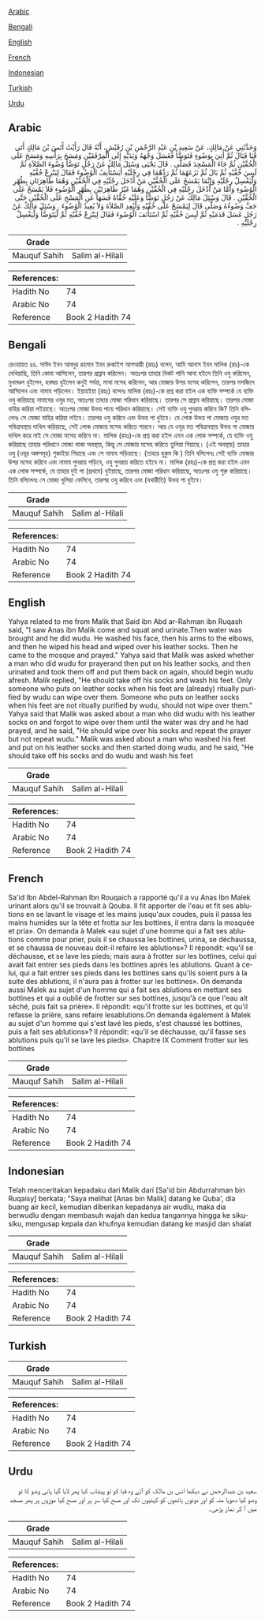 [Arabic](#arabic)

[Bengali](#bengali)

[English](#english)

[French](#french)

[Indonesian](#indonesian)

[Turkish](#turkish)

[Urdu](#urdu)

## Arabic


<div dir="rtl" lang="ar" style={{fontSize:'larger',backgroundColor:'#f8f9fa',padding:20}}>
وَحَدَّثَنِي عَنْ مَالِكٍ، عَنْ سَعِيدِ بْنِ عَبْدِ الرَّحْمَنِ بْنِ رُقَيْشٍ، أَنَّهُ قَالَ رَأَيْتُ أَنَسَ بْنَ مَالِكٍ أَتَى قُبَا فَبَالَ ثُمَّ أُتِيَ بِوَضُوءٍ فَتَوَضَّأَ فَغَسَلَ وَجْهَهُ وَيَدَيْهِ إِلَى الْمِرْفَقَيْنِ وَمَسَحَ بِرَأْسِهِ وَمَسَحَ عَلَى الْخُفَّيْنِ ثُمَّ جَاءَ الْمَسْجِدَ فَصَلَّى ‏.‏ قَالَ يَحْيَى وَسُئِلَ مَالِكٌ عَنْ رَجُلٍ تَوَضَّأَ وُضُوءَ الصَّلاَةِ ثُمَّ لَبِسَ خُفَّيْهِ ثُمَّ بَالَ ثُمَّ نَزَعَهُمَا ثُمَّ رَدَّهُمَا فِي رِجْلَيْهِ أَيَسْتَأْنِفُ الْوُضُوءَ فَقَالَ لِيَنْزِعْ خُفَّيْهِ وَلْيَغْسِلْ رِجْلَيْهِ وَإِنَّمَا يَمْسَحُ عَلَى الْخُفَّيْنِ مَنْ أَدْخَلَ رِجْلَيْهِ فِي الْخُفَّيْنِ وَهُمَا طَاهِرَتَانِ بِطُهْرِ الْوُضُوءِ وَأَمَّا مَنْ أَدْخَلَ رِجْلَيْهِ فِي الْخُفَّيْنِ وَهُمَا غَيْرُ طَاهِرَتَيْنِ بِطُهْرِ الْوُضُوءِ فَلاَ يَمْسَحْ عَلَى الْخُفَّيْنِ ‏.‏ قَالَ وَسُئِلَ مَالِكٌ عَنْ رَجُلٍ تَوَضَّأَ وَعَلَيْهِ خُفَّاهُ فَسَهَا عَنِ الْمَسْحِ عَلَى الْخُفَّيْنِ حَتَّى جَفَّ وَضُوءُهُ وَصَلَّى قَالَ لِيَمْسَحْ عَلَى خُفَّيْهِ وَلْيُعِدِ الصَّلاَةَ وَلاَ يُعِيدُ الْوُضُوءَ ‏.‏ وَسُئِلَ مَالِكٌ عَنْ رَجُلٍ غَسَلَ قَدَمَيْهِ ثُمَّ لَبِسَ خُفَّيْهِ ثُمَّ اسْتَأْنَفَ الْوُضُوءَ فَقَالَ لِيَنْزِعْ خُفَّيْهِ ثُمَّ لْيَتَوَضَّأْ وَلْيَغْسِلْ رِجْلَيْهِ ‏.‏
</div>
<div style={{backgroundColor:'#f8f9fa',padding:20, marginBottom: 10}}><table> <thead> <tr> <th>Grade</th> <th></th> </tr> </thead> <tbody> <tr><td>Mauquf Sahih</td><td>Salim al-Hilali</td></tr></tbody></table><table> <thead> <tr> <th>References:</th> <th></th> </tr> </thead> <tbody><tr><td>Hadith No</td><td>74</td></tr><tr><td>Arabic No</td><td>74</td></tr><tr><td>Reference</td><td>Book 2 Hadith 74</td></tr></tbody></table></div>

## Bengali


<div dir="ltr" lang="bn" style={{fontSize:'larger',backgroundColor:'#f8f9fa',padding:20}}>
রেওয়ায়ত ৪৪. সাঈদ ইবন আবদুর রহমান ইবন রুকাইশ আশআরী (রহঃ) বলেন, আমি আনাস ইবন মালিক (রাঃ)-কে দেখিয়াছি, তিনি কোবা আসিলেন, তারপর প্রস্রাব করিলেন। অতঃপর তাহার নিকট পানি আনা হইলে তিনি ওযু করিলেন, মুখমণ্ডল ধুইলেন, হস্তদ্বয় ধুইলেন কনুই পর্যন্ত, মাথা মসেহ করিলেন, আর মোজার উপর মসেহ করিলেন, তারপর মসজিদে আসিলেন এবং নামায পড়িলেন। ইয়াহইয়া (রহঃ) বলেনঃ মালিক (রহঃ)-কে প্রশ্ন করা হইল এক ব্যক্তি সম্পর্কে যে ব্যক্তি ওযু করিয়াছে নামাযের ওযুর মত, অতঃপর তাহার মোজা পরিধান করিয়াছে। তারপর সে প্রস্রাব করিয়াছে। তারপর মোজা বাহির করিয়া লইয়াছে। অতঃপর মোজা উভয় পায়ে পরিধান করিয়াছে। সেই ব্যক্তি ওযু পুনরায় করিবে কি? তিনি বলিলেনঃ সে মোজা বাহির করিয়া লইবে। তারপর ওযু করিবে এবং উভয় পা ধুইবে। যে লোক উভয় পা মোজায় ওযুর মত পবিত্রাবস্থায় দাখিল করিয়াছে, সেই লোক মোজায় মসেহ করিতে পারবে। আর যে ওযুর মত পবিত্রাবস্থায় উভয় পা মোজায় দাখিল করে নাই সে মোজা মসেহ করিবে না। মালিক (রহঃ)-কে প্রশ্ন করা হইল এমন এক লোক সম্পর্কে, যে ব্যক্তি ওযু করিয়াছে তাহার পরিধানে মোজা থাকা অবস্থায়, কিন্তু সে মোজায় মসেহ করিতে তুলিয়া গিয়াছে। (এই অবস্থায়) তাহার ওযু (ওয়ূর অঙ্গসমূহ) শুকাইয়া গিয়াছে এবং সে নামায পড়িয়াছে। (তাহার হুকুম কি ) তিনি বলিলেনঃ সেই ব্যক্তি মোজার উপর মসেহ করিবে এবং নামায পুনরায় পড়িবে, ওযু পুনরায় করিতে হইবে না। মালিক (রহঃ)-কে প্রশ্ন করা হইল এমন এক লোক সম্পর্কে, যে তাহার দুই পা (প্রথমে) ধুইয়াছে, তারপর মোজা পরিধান করিয়াছে, অতঃপর ওযু শুরু করিয়াছে। তিনি বলিলেনঃ সে মোজা খুলিয়া ফেলিবে, তারপর ওযু করিবে এবং (যথারীতি) উভয় পা ধুইবে।
</div>
<div style={{backgroundColor:'#f8f9fa',padding:20, marginBottom: 10}}><table> <thead> <tr> <th>Grade</th> <th></th> </tr> </thead> <tbody> <tr><td>Mauquf Sahih</td><td>Salim al-Hilali</td></tr></tbody></table><table> <thead> <tr> <th>References:</th> <th></th> </tr> </thead> <tbody><tr><td>Hadith No</td><td>74</td></tr><tr><td>Arabic No</td><td>74</td></tr><tr><td>Reference</td><td>Book 2 Hadith 74</td></tr></tbody></table></div>

## English


<div dir="ltr" lang="en" style={{fontSize:'larger',backgroundColor:'#f8f9fa',padding:20}}>
Yahya related to me from Malik that Said ibn Abd ar-Rahman ibn Ruqash said, "I saw Anas ibn Malik come and squat and urinate.Then water was brought and he did wudu. He washed his face, then his arms to the elbows, and then he wiped his head and wiped over his leather socks. Then he came to the mosque and prayed." Yahya said that Malik was asked whether a man who did wudu for prayerand then put on his leather socks, and then urinated and took them off and put them back on again, should begin wudu afresh. Malik replied, "He should take off his socks and wash his feet. Only someone who puts on leather socks when his feet are (already) ritually purified by wudu can wipe over them. Someone who puts on leather socks when his feet are not ritually purified by wudu, should not wipe over them." Yahya said that Malik was asked about a man who did wudu with his leather socks on and forgot to wipe over them until the water was dry and he had prayed, and he said, "He should wipe over his socks and repeat the prayer but not repeat wudu." Malik was asked about a man who washed his feet and put on his leather socks and then started doing wudu, and he said, "He should take off his socks and do wudu and wash his feet
</div>
<div style={{backgroundColor:'#f8f9fa',padding:20, marginBottom: 10}}><table> <thead> <tr> <th>Grade</th> <th></th> </tr> </thead> <tbody> <tr><td>Mauquf Sahih</td><td>Salim al-Hilali</td></tr></tbody></table><table> <thead> <tr> <th>References:</th> <th></th> </tr> </thead> <tbody><tr><td>Hadith No</td><td>74</td></tr><tr><td>Arabic No</td><td>74</td></tr><tr><td>Reference</td><td>Book 2 Hadith 74</td></tr></tbody></table></div>

## French


<div dir="ltr" lang="fr" style={{fontSize:'larger',backgroundColor:'#f8f9fa',padding:20}}>
Sa'id Ibn Abdel-Rahman Ibn Rouqaich a rapporté qu'il a vu Anas Ibn Malek urinant alors qu'il se trouvait à Qouba. Il fit apporter de l'eau et fit ses ablutions en se lavant le visage et les mains jusqu'aux coudes, puis il passa les mains humides sur la tête et frotta sur les bottines, il entra dans la mosquée et pria». On demanda à Malek «au sujet d'une homme qui a fait ses ablutions comme pour prier, puis il se chaussa les bottines, urina, se déchaussa, et se chaussa de nouveau doit-il refaire les ablutions»? Il répondit: «qu'il se déchausse, et se lave les pieds; mais aura à frotter sur les bottines, celui qui avait fait entrer ses pieds dans les bottines après les ablutions. Quant à celui, qui a fait entrer ses pieds dans les bottines sans qu'ils soient purs à la suite des ablutions, il n'aura pas à frotter sur les bottines». On demanda aussi Malek au sujet d'un homme qui a fait ses ablutions en mettant ses bottines et qui a oublié de frotter sur ses bottines, jusqu'à ce que l'eau ait séché, puis fait sa prière». Il répondit: «qu'il frotte sur les bottines, et qu'il refasse la prière, sans refaire lesablutions.On demanda également à Malek au sujet d'un homme qui s'est lavé les pieds, s'est chaussé les bottines, puis a fait ses ablutions»? Il répondit: «qu'il se déchausse, qu'il fasse ses ablutions puis qu'il se lave les pieds». Chapitre IX Comment frotter sur les bottines
</div>
<div style={{backgroundColor:'#f8f9fa',padding:20, marginBottom: 10}}><table> <thead> <tr> <th>Grade</th> <th></th> </tr> </thead> <tbody> <tr><td>Mauquf Sahih</td><td>Salim al-Hilali</td></tr></tbody></table><table> <thead> <tr> <th>References:</th> <th></th> </tr> </thead> <tbody><tr><td>Hadith No</td><td>74</td></tr><tr><td>Arabic No</td><td>74</td></tr><tr><td>Reference</td><td>Book 2 Hadith 74</td></tr></tbody></table></div>

## Indonesian


<div dir="ltr" lang="id" style={{fontSize:'larger',backgroundColor:'#f8f9fa',padding:20}}>
Telah menceritakan kepadaku dari Malik dari [Sa'id bin Abdurrahman bin Ruqaisy] berkata; "Saya melihat [Anas bin Malik] datang ke Quba', dia buang air kecil, kemudian diberikan kepadanya air wudlu, maka dia berwudlu dengan membasuh wajah dan kedua tangannya hingga ke siku-siku, mengusap kepala dan khufnya kemudian datang ke masjid dan shalat
</div>
<div style={{backgroundColor:'#f8f9fa',padding:20, marginBottom: 10}}><table> <thead> <tr> <th>Grade</th> <th></th> </tr> </thead> <tbody> <tr><td>Mauquf Sahih</td><td>Salim al-Hilali</td></tr></tbody></table><table> <thead> <tr> <th>References:</th> <th></th> </tr> </thead> <tbody><tr><td>Hadith No</td><td>74</td></tr><tr><td>Arabic No</td><td>74</td></tr><tr><td>Reference</td><td>Book 2 Hadith 74</td></tr></tbody></table></div>

## Turkish


<div dir="ltr" lang="tr" style={{fontSize:'larger',backgroundColor:'#f8f9fa',padding:20}}>

</div>
<div style={{backgroundColor:'#f8f9fa',padding:20, marginBottom: 10}}><table> <thead> <tr> <th>Grade</th> <th></th> </tr> </thead> <tbody> <tr><td>Mauquf Sahih</td><td>Salim al-Hilali</td></tr></tbody></table><table> <thead> <tr> <th>References:</th> <th></th> </tr> </thead> <tbody><tr><td>Hadith No</td><td>74</td></tr><tr><td>Arabic No</td><td>74</td></tr><tr><td>Reference</td><td>Book 2 Hadith 74</td></tr></tbody></table></div>

## Urdu


<div dir="rtl" lang="ur" style={{fontSize:'larger',backgroundColor:'#f8f9fa',padding:20}}>
سعید بن عبدالرحمن نے دیکھا انس بن مالک کو آئے وہ قبا کو تو پیشاب کیا پھر لایا گیا پانی وضو کا تو وضو کیا دھویا منہ کو اور دونوں ہاتھوں کو کہنیوں تک اور مسح کیا سر پر اور مسح کیا موزوں پر پھر مسجد میں آ کر نماز پڑھی۔
</div>
<div style={{backgroundColor:'#f8f9fa',padding:20, marginBottom: 10}}><table> <thead> <tr> <th>Grade</th> <th></th> </tr> </thead> <tbody> <tr><td>Mauquf Sahih</td><td>Salim al-Hilali</td></tr></tbody></table><table> <thead> <tr> <th>References:</th> <th></th> </tr> </thead> <tbody><tr><td>Hadith No</td><td>74</td></tr><tr><td>Arabic No</td><td>74</td></tr><tr><td>Reference</td><td>Book 2 Hadith 74</td></tr></tbody></table></div>
